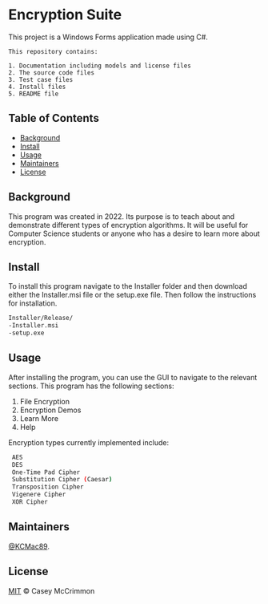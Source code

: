 # Encryption Suite



This project is a Windows Forms application made using C#. 


```
This repository contains:

1. Documentation including models and license files
2. The source code files 
3. Test case files
4. Install files
5. README file

```
<!--- THIS IS A COMMENT-->

<!---
FOLDER STRUCTURE: 


docs
src
test
install
LICENSE
README

Required:

    project name
    project description
    table of contents
    installation instructions
    usage instructions
    license


Properly formatted

    headers
    emphasized text
    inline code
    ordered and numbered lists
    hyperlinks

- all necessary source files are included , dependencies are hyperlinked
- Source files, Testing, Documentation, and License Information all have their separate folders

-->

## Table of Contents



- [Background](#background)
- [Install](#install)
- [Usage](#usage)
- [Maintainers](#maintainers)
- [License](#license)




## Background

This program was created in 2022. Its purpose is to teach about and demonstrate different types of encryption algorithms. It will be useful for Computer Science students or anyone who has a desire to learn more about encryption.



## Install

To install this program navigate to the Installer folder and then download either the Installer.msi file or the setup.exe file. Then follow the instructions for installation.

```sh
Installer/Release/
-Installer.msi
-setup.exe
```

## Usage

After installing the program, you can use the GUI to navigate to the relevant sections.
This program has the following sections:

1. File Encryption
2. Encryption Demos
3. Learn More
4. Help

Encryption types currently implemented include:
```sh
 AES
 DES
 One-Time Pad Cipher
 Substitution Cipher (Caesar)
 Transposition Cipher
 Vigenere Cipher
 XOR Cipher
```

## Maintainers

[@KCMac89](https://github.com/KCMac89).

## License

[MIT](docs/LICENSE) © Casey McCrimmon


